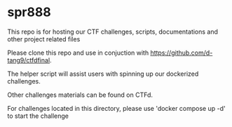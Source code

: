 # spr888
This repo is for hosting our CTF challenges, scripts, documentations and other project related files

Please clone this repo and use in conjuction with https://github.com/d-tang9/ctfdfinal.

The helper script will assist users with spinning up our dockerized challenges.

Other challenges materials can be found on CTFd.

For challenges located in this directory, please use 'docker compose up -d' to start the challenge
